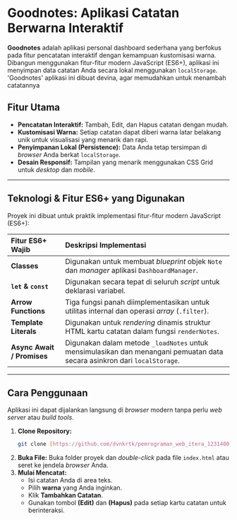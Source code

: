 # Goodnotes: Aplikasi Catatan Berwarna Interaktif

**Goodnotes** adalah aplikasi personal dashboard sederhana yang berfokus pada fitur pencatatan interaktif dengan kemampuan kustomisasi warna. Dibangun menggunakan fitur-fitur modern JavaScript (ES6+), aplikasi ini menyimpan data catatan Anda secara lokal menggunakan `localStorage`. 'Goodnotes' aplikasi ini dibuat devina, agar memudahkan untuk menambah catatannya

## Fitur Utama

* **Pencatatan Interaktif:** Tambah, Edit, dan Hapus catatan dengan mudah.
* **Kustomisasi Warna:** Setiap catatan dapat diberi warna latar belakang unik untuk visualisasi yang menarik dan rapi.
* **Penyimpanan Lokal (Persistence):** Data Anda tetap tersimpan di *browser* Anda berkat `localStorage`.
* **Desain Responsif:** Tampilan yang menarik menggunakan CSS Grid untuk *desktop* dan *mobile*.

---

## Teknologi & Fitur ES6+ yang Digunakan

Proyek ini dibuat untuk praktik implementasi fitur-fitur modern JavaScript (ES6+):

| Fitur ES6+ Wajib | Deskripsi Implementasi |
| :--- | :--- |
| **Classes** | Digunakan untuk membuat *blueprint* objek `Note` dan *manager* aplikasi `DashboardManager`. |
| **`let` & `const`** | Digunakan secara tepat di seluruh *script* untuk deklarasi variabel. |
| **Arrow Functions** | Tiga fungsi panah diimplementasikan untuk utilitas internal dan operasi *array* (`.filter`). |
| **Template Literals** | Digunakan untuk *rendering* dinamis struktur HTML kartu catatan dalam fungsi `renderNotes`. |
| **Async Await / Promises** | Digunakan dalam metode `_loadNotes` untuk mensimulasikan dan menangani pemuatan data secara asinkron dari `localStorage`. |

---

## Cara Penggunaan

Aplikasi ini dapat dijalankan langsung di *browser* modern tanpa perlu *web server* atau *build tools*.

1.  **Clone Repository:**
    ```bash
    git clone [https://github.com/dvnkrtk/pemrograman_web_itera_123140036/tree/main/devinakartika_123140036_pertemuan2.git]
    ```
2.  **Buka File:** Buka folder proyek dan *double-click* pada file `index.html` atau seret ke jendela *browser* Anda.
3.  **Mulai Mencatat:**
    * Isi catatan Anda di area teks.
    * Pilih **warna** yang Anda inginkan.
    * Klik **Tambahkan Catatan**.
    * Gunakan tombol **(Edit)** dan **(Hapus)** pada setiap kartu catatan untuk berinteraksi.
